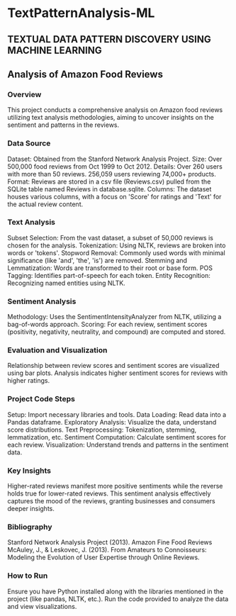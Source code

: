 # TextPatternAnalysis-ML
## TEXTUAL DATA PATTERN DISCOVERY USING MACHINE LEARNING
## Analysis of Amazon Food Reviews
### Overview

This project conducts a comprehensive analysis on Amazon food reviews utilizing text analysis methodologies, aiming to uncover insights on the sentiment and patterns in the reviews.

### Data Source

Dataset: Obtained from the Stanford Network Analysis Project.
Size: Over 500,000 food reviews from Oct 1999 to Oct 2012.
Details: Over 260 users with more than 50 reviews. 256,059 users reviewing 74,000+ products.
Format: Reviews are stored in a csv file (Reviews.csv) pulled from the SQLite table named Reviews in database.sqlite.
Columns: The dataset houses various columns, with a focus on 'Score' for ratings and 'Text' for the actual review content.

### Text Analysis

Subset Selection: From the vast dataset, a subset of 50,000 reviews is chosen for the analysis.
Tokenization: Using NLTK, reviews are broken into words or 'tokens'.
Stopword Removal: Commonly used words with minimal significance (like 'and', 'the', 'is') are removed.
Stemming and Lemmatization: Words are transformed to their root or base form.
POS Tagging: Identifies part-of-speech for each token.
Entity Recognition: Recognizing named entities using NLTK.

### Sentiment Analysis

Methodology: Uses the SentimentIntensityAnalyzer from NLTK, utilizing a bag-of-words approach.
Scoring: For each review, sentiment scores (positivity, negativity, neutrality, and compound) are computed and stored.

### Evaluation and Visualization

Relationship between review scores and sentiment scores are visualized using bar plots.
Analysis indicates higher sentiment scores for reviews with higher ratings.

### Project Code Steps

Setup: Import necessary libraries and tools.
Data Loading: Read data into a Pandas dataframe.
Exploratory Analysis: Visualize the data, understand score distributions.
Text Preprocessing: Tokenization, stemming, lemmatization, etc.
Sentiment Computation: Calculate sentiment scores for each review.
Visualization: Understand trends and patterns in the sentiment data.

### Key Insights

Higher-rated reviews manifest more positive sentiments while the reverse holds true for lower-rated reviews. This sentiment analysis effectively captures the mood of the reviews, granting businesses and consumers deeper insights.

### Bibliography

Stanford Network Analysis Project (2013). Amazon Fine Food Reviews
McAuley, J., & Leskovec, J. (2013). From Amateurs to Connoisseurs: Modeling the Evolution of User Expertise through Online Reviews.

### How to Run

Ensure you have Python installed along with the libraries mentioned in the project (like pandas, NLTK, etc.). Run the code provided to analyze the data and view visualizations.
